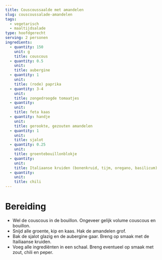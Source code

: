 ```yaml
---
title: Couscoussaalde met amandelen
slug: couscoussalade-amandelen
tags:
  - vegetarisch
  - maaltijdsalade
type: hoofdgerecht
serving: 2 personen
ingredients:
  - quantity: 150
    unit: g
    title: couscous
  - quantity: 0.5
    unit:
    title: aubergine
  - quantity: 1
    unit:
    title: (rode) paprika
  - quantity: 3-4
    unit:
    title: zongedroogde tomaatjes
  - quantity:
    unit:
    title: feta kaas
  - quantity: handje
    unit:
    title: gerookte, gezouten amandelen
  - quantity: 1
    unit:
    title: sjalot
  - quantity: 0.25
    unit:
    title: groentebouillonblokje
  - quantity:
    unit:
    title: Italiaanse kruiden (bonenkruid, tijm, oregano, basilicum)
  - quantity:
    unit:
    title: chili
---
```


# Bereiding

- Wel de couscous in de bouillon. Ongeveer gelijk volume couscous en bouillon.
- Snijd alle groente, kip en kaas. Hak de amandelen grof.
- Bak de sjalot glazig en de aubergine gaar. Breng op smaak met de Itailiaanse kruiden.
- Voeg alle ingrediënten in een schaal. Breng eventueel op smaak met zout, chili en peper.
